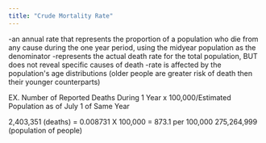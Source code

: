 ```yaml
---
title: "Crude Mortality Rate"
---
```

-an annual rate that represents the proportion of a population who die from any cause during the one year period, using the midyear population as the denominator
-represents the actual death rate for the total population, BUT does not reveal specific causes of death
-rate is affected by the population's age distributions (older people are greater risk of death then their younger counterparts)

EX. 
Number of Reported Deaths During 1 Year x 100,000/Estimated Population as of July 1 of Same Year

2,403,351 (deaths) = 0.008731 X 100,000 = 873.1 per 100,000
275,264,999 (population of people)

